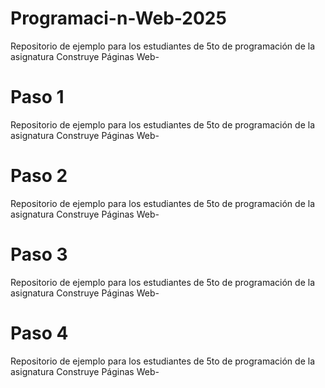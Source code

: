 # Programaci-n-Web-2025
Repositorio de ejemplo para los estudiantes de 5to de programación de la asignatura Construye Páginas Web-

# Paso 1
Repositorio de ejemplo para los estudiantes de 5to de programación de la asignatura Construye Páginas Web-

#  Paso 2
Repositorio de ejemplo para los estudiantes de 5to de programación de la asignatura Construye Páginas Web-

#  Paso 3
Repositorio de ejemplo para los estudiantes de 5to de programación de la asignatura Construye Páginas Web-

#  Paso 4
Repositorio de ejemplo para los estudiantes de 5to de programación de la asignatura Construye Páginas Web-